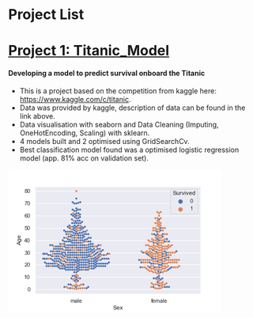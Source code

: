 # Project List

[Project 1: Titanic_Model](https://github.com/ConnorO1/Titanic_Model)
========================
#### Developing a model to predict survival onboard the Titanic

+ This is a project based on the competition from kaggle here: https://www.kaggle.com/c/titanic.
+ Data was provided by kaggle, description of data can be found in the link above.
+ Data visualisation with seaborn and Data Cleaning (Imputing, OneHotEncoding, Scaling) with sklearn.
+ 4 models built and 2 optimised using GridSearchCv.
+ Best classification model found was a optimised logistic regression model (app. 81% acc on validation set).

![](/images/output2.png)

